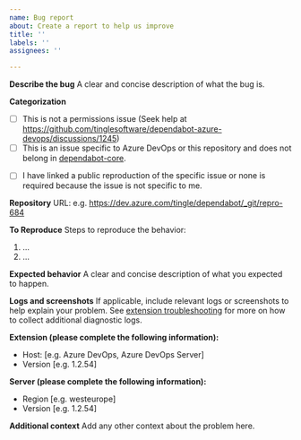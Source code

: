 ```yaml
---
name: Bug report
about: Create a report to help us improve
title: ''
labels: ''
assignees: ''

---
```


**Describe the bug**
A clear and concise description of what the bug is.

**Categorization**
- [ ] This is not a permissions issue (Seek help at https://github.com/tinglesoftware/dependabot-azure-devops/discussions/1245)
- [ ] This is an issue specific to Azure DevOps or this repository and does not belong in [dependabot-core](https://github.com/dependabot/dependabot-core).
<!-- Specific issues for dependabot are solved faster in the core repository. For example, why a package version is skipped. Trying out this behaviour in the GitHub Hosted version can help you pinpoint where it lies. -->
- [ ] I have linked a public reproduction of the specific issue or none is required because the issue is not specific to me.
<!-- Please note that you can create a public organization/project and repository to show the issue. This tends to accelerate resolution. -->

**Repository**
URL: e.g. https://dev.azure.com/tingle/dependabot/_git/repro-684
<!-- If credentials are required, send them to support@tingle.software -->

**To Reproduce**
Steps to reproduce the behavior:
1. ...
2. ...

**Expected behavior**
A clear and concise description of what you expected to happen.

**Logs and screenshots**
If applicable, include relevant logs or screenshots to help explain your problem.
See [extension troubleshooting](https://github.com/tinglesoftware/dependabot-azure-devops/blob/main/docs/extension.md#troubleshooting-issues) for more on how to collect additional diagnostic logs.

**Extension (please complete the following information):**
 - Host: [e.g. Azure DevOps, Azure DevOps Server]
 - Version [e.g. 1.2.54]

**Server (please complete the following information):**
 - Region [e.g. westeurope]
 - Version [e.g. 1.2.54]

**Additional context**
Add any other context about the problem here.
